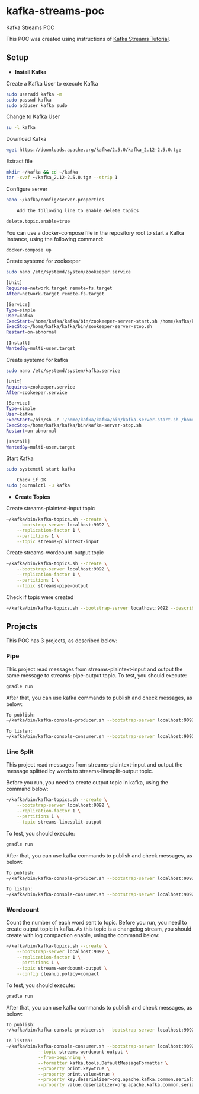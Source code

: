 # kafka-streams-poc
Kafka Streams POC

This POC was created using instructions of [Kafka Streams Tutorial](https://kafka.apache.org/25/documentation/streams/tutorial).

## Setup

* **Install Kafka**

Create a Kafka User to execute Kafka
```bash
sudo useradd kafka -m
sudo passwd kafka
sudo adduser kafka sudo
```
Change to Kafka User
```bash
su -l kafka
```
Download Kafka
```bash
wget https://downloads.apache.org/kafka/2.5.0/kafka_2.12-2.5.0.tgz
```
Extract file
```bash
mkdir ~/kafka && cd ~/kafka
tar -xvzf ~/kafka_2.12-2.5.0.tgz --strip 1
```
Configure server
```bash
nano ~/kafka/config/server.properties

    Add the following line to enable delete topics

delete.topic.enable=true
```
You can use a docker-compose file in the repository root to start a Kafka Instance, using the following command:
```bash
docker-compose up
```
Create systemd for zookeeper
```bash
sudo nano /etc/systemd/system/zookeeper.service

[Unit]
Requires=network.target remote-fs.target
After=network.target remote-fs.target

[Service]
Type=simple
User=kafka
ExecStart=/home/kafka/kafka/bin/zookeeper-server-start.sh /home/kafka/kafka/config/zookeeper.properties
ExecStop=/home/kafka/kafka/bin/zookeeper-server-stop.sh
Restart=on-abnormal

[Install]
WantedBy=multi-user.target
```
Create systemd for kafka
```bash
sudo nano /etc/systemd/system/kafka.service

[Unit]
Requires=zookeeper.service
After=zookeeper.service

[Service]
Type=simple
User=kafka
ExecStart=/bin/sh -c '/home/kafka/kafka/bin/kafka-server-start.sh /home/kafka/kafka/config/server.properties > /home/kafka/kafka/kafka.log 2>&1'
ExecStop=/home/kafka/kafka/bin/kafka-server-stop.sh
Restart=on-abnormal

[Install]
WantedBy=multi-user.target
```
Start Kafka
```bash
sudo systemctl start kafka

    Check if OK
sudo journalctl -u kafka
```
* **Create Topics**

Create streams-plaintext-input topic
```bash
~/kafka/bin/kafka-topics.sh --create \
    --bootstrap-server localhost:9092 \
    --replication-factor 1 \
    --partitions 1 \
    --topic streams-plaintext-input
```
Create streams-wordcount-output topic
```bash
~/kafka/bin/kafka-topics.sh --create \
    --bootstrap-server localhost:9092 \
    --replication-factor 1 \
    --partitions 1 \
    --topic streams-pipe-output
```
Check if topis were created
```bash
~/kafka/bin/kafka-topics.sh --bootstrap-server localhost:9092 --describe
```

## Projects
This POC has 3 projects, as described below:

### Pipe
This project read messages from streams-plaintext-input and output the same message to streams-pipe-output topic.
To test, you should execute:
```bash
gradle run
```
After that, you can use kafka commands to publish and check messages, as below:
```bash
To publish:
~/kafka/bin/kafka-console-producer.sh --bootstrap-server localhost:9092 --topic streams-plaintext-input

To listen:
~/kafka/bin/kafka-console-consumer.sh --bootstrap-server localhost:9092 --topic streams-pipe-output --from-beginning --formatter kafka.tools.DefaultMessageFormatter --property print.key=true --property print.value=true --property key.deserializer=org.apache.kafka.common.serialization.StringDeserializer
```

### Line Split
This project read messages from streams-plaintext-input and output the message splitted by words to streams-linesplit-output topic.

Before you run, you need to create output topic in kafka, using the command below:
```bash
~/kafka/bin/kafka-topics.sh --create \
    --bootstrap-server localhost:9092 \
    --replication-factor 1 \
    --partitions 1 \
    --topic streams-linesplit-output
```
To test, you should execute:
```bash
gradle run
```
After that, you can use kafka commands to publish and check messages, as below:
```bash
To publish:
~/kafka/bin/kafka-console-producer.sh --bootstrap-server localhost:9092 --topic streams-plaintext-input

To listen:
~/kafka/bin/kafka-console-consumer.sh --bootstrap-server localhost:9092 --topic streams-linesplit-output --from-beginning --formatter kafka.tools.DefaultMessageFormatter --property print.key=true --property print.value=true --property key.deserializer=org.apache.kafka.common.serialization.StringDeserializer
```

### Wordcount
Count the number of each word sent to topic.
Before you run, you need to create output topic in kafka.
As this topic is a changelog stream, you should create with log compaction enable, using the command below:
```bash
~/kafka/bin/kafka-topics.sh --create \
    --bootstrap-server localhost:9092 \
    --replication-factor 1 \
    --partitions 1 \
    --topic streams-wordcount-output \
    --config cleanup.policy=compact
```
To test, you should execute:
```bash
gradle run
```
After that, you can use kafka commands to publish and check messages, as below:
```bash
To publish:
~/kafka/bin/kafka-console-producer.sh --bootstrap-server localhost:9092 --topic streams-plaintext-input

To listen:
~/kafka/bin/kafka-console-consumer.sh --bootstrap-server localhost:9092 \
            --topic streams-wordcount-output \
            --from-beginning \
            --formatter kafka.tools.DefaultMessageFormatter \
            --property print.key=true \
            --property print.value=true \
            --property key.deserializer=org.apache.kafka.common.serialization.StringDeserializer \
            --property value.deserializer=org.apache.kafka.common.serialization.LongDeserializer
```
